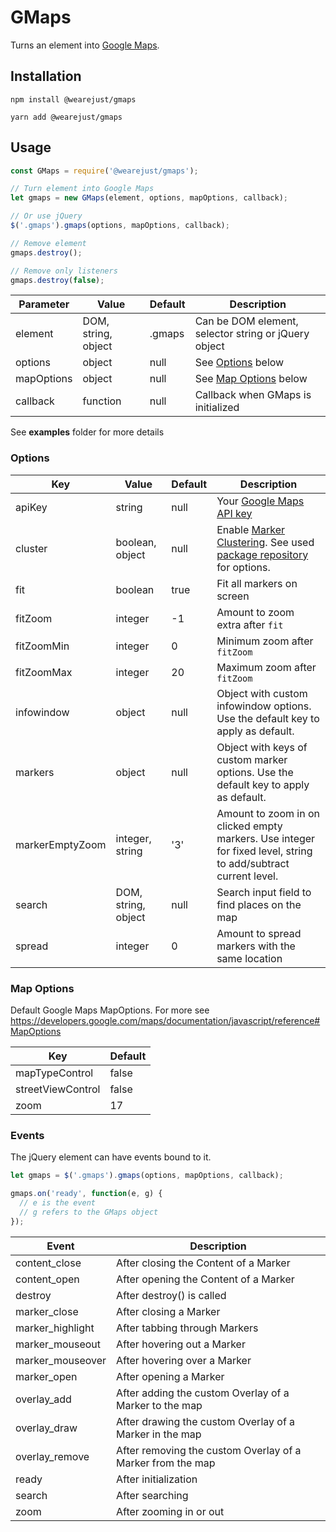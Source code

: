 # GMaps
Turns an element into [Google Maps](https://developers.google.com/maps/).

## Installation
```
npm install @wearejust/gmaps

yarn add @wearejust/gmaps
```

## Usage
```javascript
const GMaps = require('@wearejust/gmaps');

// Turn element into Google Maps
let gmaps = new GMaps(element, options, mapOptions, callback);

// Or use jQuery
$('.gmaps').gmaps(options, mapOptions, callback);

// Remove element
gmaps.destroy();

// Remove only listeners
gmaps.destroy(false);
```

| Parameter | Value | Default | Description |
|---|---|---|---|
| element | DOM, string, object | .gmaps | Can be DOM element, selector string or jQuery object |
| options | object | null | See [Options](#options) below |
| mapOptions | object | null | See [Map Options](#map-options) below |
| callback | function | null | Callback when GMaps is initialized |

See **examples** folder for more details

### Options
| Key | Value | Default | Description |
|---|---|---|---|
| apiKey | string | null | Your [Google Maps API key](https://developers.google.com/maps/documentation/javascript/get-api-key) |
| cluster | boolean, object | null | Enable [Marker Clustering](https://developers.google.com/maps/documentation/javascript/marker-clustering). See used [package repository](https://github.com/gmaps-marker-clusterer/gmaps-marker-clusterer/blob/master/src/markerclusterer.js#L41) for options. |
| fit | boolean | true | Fit all markers on screen |
| fitZoom | integer | -1 | Amount to zoom extra after `fit` |
| fitZoomMin | integer | 0 | Minimum zoom after `fitZoom` |
| fitZoomMax | integer | 20 | Maximum zoom after `fitZoom` |
| infowindow | object | null | Object with custom infowindow options. Use the default key to apply as default. |
| markers | object | null | Object with keys of custom marker options. Use the default key to apply as default. |
| markerEmptyZoom | integer, string | '3' | Amount to zoom in on clicked empty markers. Use integer for fixed level, string to add/subtract current level.|
| search | DOM, string, object | null | Search input field to find places on the map |
| spread | integer | 0 | Amount to spread markers with the same location |

### Map Options
Default Google Maps MapOptions. For more see https://developers.google.com/maps/documentation/javascript/reference#MapOptions

| Key | Default |
|---|---|
| mapTypeControl | false |
| streetViewControl | false |
| zoom | 17 |

### Events
The jQuery element can have events bound to it.
 
 ```javascript
 let gmaps = $('.gmaps').gmaps(options, mapOptions, callback);
 
gmaps.on('ready', function(e, g) {
   // e is the event
   // g refers to the GMaps object
 });
 ````

| Event | Description |
|---|---|
| content_close | After closing the Content of a Marker |
| content_open | After opening the Content of a Marker |
| destroy | After destroy() is called |
| marker_close | After closing a Marker |
| marker_highlight | After tabbing through Markers |
| marker_mouseout | After hovering out a Marker |
| marker_mouseover | After hovering over a Marker |
| marker_open | After opening a Marker |
| overlay_add | After adding the custom Overlay of a Marker to the map |
| overlay_draw | After drawing the custom Overlay of a Marker in the map |
| overlay_remove | After removing the custom Overlay of a Marker from the map |
| ready | After initialization |
| search | After searching |
| zoom | After zooming in or out |
